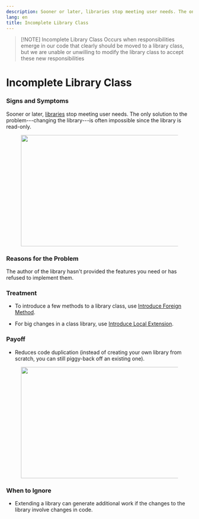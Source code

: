 ```yaml
---
description: Sooner or later, libraries stop meeting user needs. The only solution to the problem---changing the library---is often impossible since the library is read-only.
lang: en
title: Incomplete Library Class
---
```


> [!NOTE] Incomplete Library Class
> Occurs when responsibilities emerge in our code that clearly should be moved to a library class, but we are unable or unwilling to modify the library class to accept these new responsibilities

# Incomplete Library Class

### Signs and Symptoms

Sooner or later, [libraries](https://en.wikipedia.org/wiki/Library_(computing)) stop meeting user needs. The only solution to the problem---changing the library---is often impossible since the library is read-only.

<figure class="image">
<img
src="https://refactoring.guru/images/refactoring/content/smells/incomplete-library-class-01.png?id=ca51f740f7fd39b7de1430b64cae9f8c"
srcset="https://refactoring.guru/images/refactoring/content/smells/incomplete-library-class-01-2x.png?id=25c39ccf56423153b7c977c57943af54 2x"
width="500" height="300" />
</figure>

### Reasons for the Problem

The author of the library hasn't provided the features you need or has
refused to implement them.

### Treatment

-   To introduce a few methods to a library class, use [Introduce
    Foreign Method](/introduce-foreign-method).

-   For big changes in a class library, use [Introduce Local
    Extension](/introduce-local-extension).

### Payoff

-   Reduces code duplication (instead of creating your own library from
    scratch, you can still piggy-back off an existing one).

<figure class="image">
<img
src="https://refactoring.guru/images/refactoring/content/smells/incomplete-library-class-02.png?id=05a8d9c631d43a3fb256196f366fd089"
srcset="https://refactoring.guru/images/refactoring/content/smells/incomplete-library-class-02-2x.png?id=cb204d62084939b3d9e6f97d5d3662ee 2x"
loading="lazy" width="500" height="300" />
</figure>

### When to Ignore

-   Extending a library can generate additional work if the changes to the library involve changes in code.
